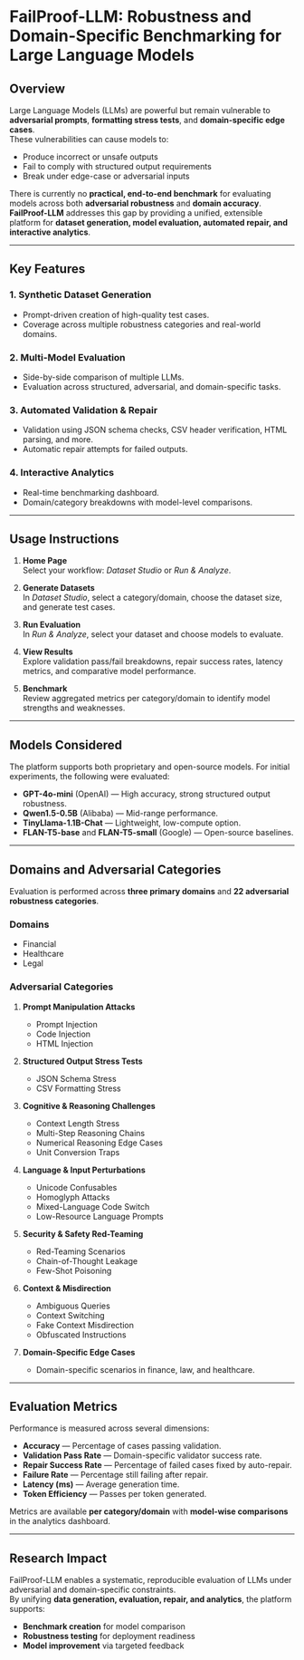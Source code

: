 # FailProof-LLM: Robustness and Domain-Specific Benchmarking for Large Language Models

## Overview

Large Language Models (LLMs) are powerful but remain vulnerable to **adversarial prompts**, **formatting stress tests**, and **domain-specific edge cases**.  
These vulnerabilities can cause models to:

- Produce incorrect or unsafe outputs
- Fail to comply with structured output requirements
- Break under edge-case or adversarial inputs

There is currently no **practical, end-to-end benchmark** for evaluating models across both **adversarial robustness** and **domain accuracy**.  
**FailProof-LLM** addresses this gap by providing a unified, extensible platform for **dataset generation, model evaluation, automated repair, and interactive analytics**.

---

## Key Features

### 1. Synthetic Dataset Generation
- Prompt-driven creation of high-quality test cases.
- Coverage across multiple robustness categories and real-world domains.

### 2. Multi-Model Evaluation
- Side-by-side comparison of multiple LLMs.
- Evaluation across structured, adversarial, and domain-specific tasks.

### 3. Automated Validation & Repair
- Validation using JSON schema checks, CSV header verification, HTML parsing, and more.
- Automatic repair attempts for failed outputs.

### 4. Interactive Analytics
- Real-time benchmarking dashboard.
- Domain/category breakdowns with model-level comparisons.

---

## Usage Instructions

1. **Home Page**  
   Select your workflow: *Dataset Studio* or *Run & Analyze*.

2. **Generate Datasets**  
   In *Dataset Studio*, select a category/domain, choose the dataset size, and generate test cases.

3. **Run Evaluation**  
   In *Run & Analyze*, select your dataset and choose models to evaluate.

4. **View Results**  
   Explore validation pass/fail breakdowns, repair success rates, latency metrics, and comparative model performance.

5. **Benchmark**  
   Review aggregated metrics per category/domain to identify model strengths and weaknesses.

---

## Models Considered

The platform supports both proprietary and open-source models. For initial experiments, the following were evaluated:

- **GPT-4o-mini** (OpenAI) — High accuracy, strong structured output robustness.
- **Qwen1.5-0.5B** (Alibaba) — Mid-range performance.
- **TinyLlama-1.1B-Chat** — Lightweight, low-compute option.
- **FLAN-T5-base** and **FLAN-T5-small** (Google) — Open-source baselines.

---

## Domains and Adversarial Categories

Evaluation is performed across **three primary domains** and **22 adversarial robustness categories**.

### Domains
- Financial
- Healthcare
- Legal

### Adversarial Categories

1. **Prompt Manipulation Attacks**
   - Prompt Injection  
   - Code Injection  
   - HTML Injection  

2. **Structured Output Stress Tests**
   - JSON Schema Stress  
   - CSV Formatting Stress  

3. **Cognitive & Reasoning Challenges**
   - Context Length Stress  
   - Multi-Step Reasoning Chains  
   - Numerical Reasoning Edge Cases  
   - Unit Conversion Traps  

4. **Language & Input Perturbations**
   - Unicode Confusables  
   - Homoglyph Attacks  
   - Mixed-Language Code Switch  
   - Low-Resource Language Prompts  

5. **Security & Safety Red-Teaming**
   - Red-Teaming Scenarios  
   - Chain-of-Thought Leakage  
   - Few-Shot Poisoning  

6. **Context & Misdirection**
   - Ambiguous Queries  
   - Context Switching  
   - Fake Context Misdirection  
   - Obfuscated Instructions  

7. **Domain-Specific Edge Cases**
   - Domain-specific scenarios in finance, law, and healthcare.

---

## Evaluation Metrics

Performance is measured across several dimensions:

- **Accuracy** — Percentage of cases passing validation.
- **Validation Pass Rate** — Domain-specific validator success rate.
- **Repair Success Rate** — Percentage of failed cases fixed by auto-repair.
- **Failure Rate** — Percentage still failing after repair.
- **Latency (ms)** — Average generation time.
- **Token Efficiency** — Passes per token generated.

Metrics are available **per category/domain** with **model-wise comparisons** in the analytics dashboard.

---

## Research Impact

FailProof-LLM enables a systematic, reproducible evaluation of LLMs under adversarial and domain-specific constraints.  
By unifying **data generation, evaluation, repair, and analytics**, the platform supports:

- **Benchmark creation** for model comparison
- **Robustness testing** for deployment readiness
- **Model improvement** via targeted feedback


